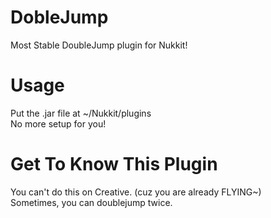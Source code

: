 # DobleJump
Most Stable DoubleJump plugin for Nukkit!
# Usage
Put the .jar file at ~/Nukkit/plugins  
No more setup for you!
# Get To Know This Plugin
You can't do this on Creative. (cuz you are already FLYING~)  
Sometimes, you can doublejump twice.
